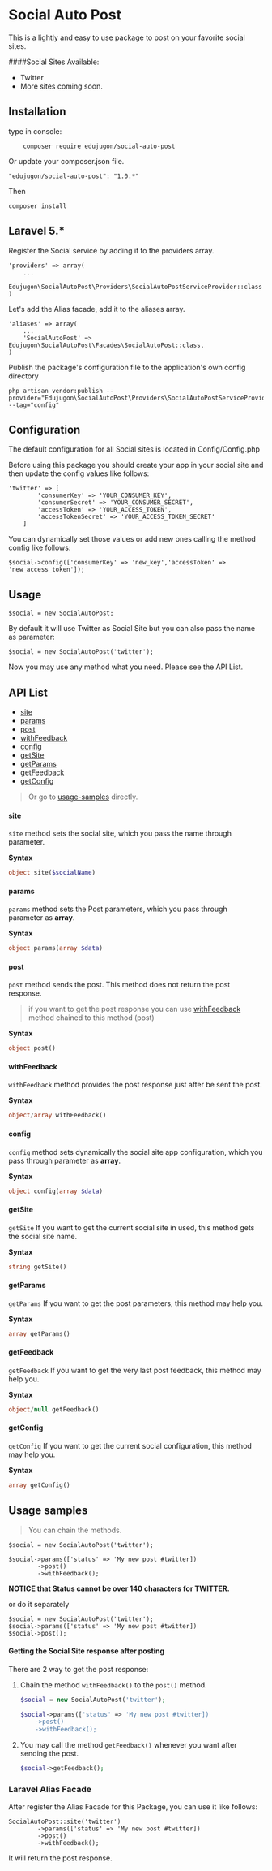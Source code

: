 # Social Auto Post

This is a lightly and easy to use package to post on your favorite social sites.

####Social Sites Available:

* Twitter
* More sites coming soon.

## Installation

type in console:

        composer require edujugon/social-auto-post


Or update your composer.json file.

    "edujugon/social-auto-post": "1.0.*"

Then

    composer install

## Laravel 5.*

Register the Social service by adding it to the providers array.

    'providers' => array(
        ...
        Edujugon\SocialAutoPost\Providers\SocialAutoPostServiceProvider::class
    )

Let's add the Alias facade, add it to the aliases array.

    'aliases' => array(
        ...
        'SocialAutoPost' => Edujugon\SocialAutoPost\Facades\SocialAutoPost::class,
    )

Publish the package's configuration file to the application's own config directory

    php artisan vendor:publish --provider="Edujugon\SocialAutoPost\Providers\SocialAutoPostServiceProvider" --tag="config"


## Configuration

The default configuration for all Social sites is located in Config/Config.php

Before using this package you should create your app in your social site and then update the config values like follows:

    'twitter' => [
            'consumerKey' => 'YOUR_CONSUMER_KEY',
            'consumerSecret' => 'YOUR_CONSUMER_SECRET',
            'accessToken' => 'YOUR_ACCESS_TOKEN',
            'accessTokenSecret' => 'YOUR_ACCESS_TOKEN_SECRET'
        ]

You can dynamically set those values or add new ones calling the method config like follows:

    $social->config(['consumerKey' => 'new_key','accessToken' => 'new_access_token']);

## Usage

    $social = new SocialAutoPost;

By default it will use Twitter as Social Site but you can also pass the name as parameter:

    $social = new SocialAutoPost('twitter');

Now you may use any method what you need. Please see the API List.


## API List

- [site](https://github.com/edujugon/SocialAutoPost#site)
- [params](https://github.com/edujugon/SocialAutoPost#params)
- [post](https://github.com/edujugon/SocialAutoPost#post)
- [withFeedback](https://github.com/edujugon/SocialAutoPost#withfeedback)
- [config](https://github.com/edujugon/SocialAutoPost#config)
- [getSite](https://github.com/edujugon/SocialAutoPost#getsite)
- [getParams](https://github.com/edujugon/SocialAutoPost#getparams)
- [getFeedback](https://github.com/edujugon/SocialAutoPost#getfeedback)
- [getConfig](https://github.com/edujugon/SocialAutoPost#getconfig)

> Or go to [usage-samples](https://github.com/edujugon/SocialAutoPost#usage-samples) directly.

#### site

`site` method sets the social site, which you pass the name through parameter.

**Syntax**

```php
object site($socialName)
```

#### params

`params` method sets the Post parameters, which you pass through parameter as **array**.

**Syntax**

```php
object params(array $data)
```

#### post

`post` method sends the post. This method does not return the post response.
>if you want to get the post response you can use [withFeedback](https://github.com/edujugon/SocialAutoPost#withfeedback) method chained to this method (post)

**Syntax**

```php
object post()
```

#### withFeedback

`withFeedback` method provides the post response just after be sent the post.

**Syntax**

```php
object/array withFeedback()
```

#### config

`config` method sets dynamically the social site app configuration, which you pass through parameter as **array**.

**Syntax**

```php
object config(array $data)
```

#### getSite

`getSite` If you want to get the current social site in used, this method gets the social site name.

**Syntax**

```php
string getSite()
```

#### getParams

`getParams` If you want to get the post parameters, this method may help you. 

**Syntax**

```php
array getParams()
```

#### getFeedback

`getFeedback` If you want to get the very last post feedback, this method may help you. 

**Syntax**

```php
object/null getFeedback()
```

#### getConfig

`getConfig` If you want to get the current social configuration, this method may help you. 

**Syntax**

```php
array getConfig()
```

## Usage samples

>You can chain the methods.

    $social = new SocialAutoPost('twitter');
    
    $social->params(['status' => 'My new post #twitter])
            ->post()
            ->withFeedback();

**NOTICE that Status cannot be over 140 characters for TWITTER.**

or do it separately

    $social = new SocialAutoPost('twitter');
    $social->params(['status' => 'My new post #twitter])
    $social->post();



#### Getting the Social Site response after posting

There are 2 way to get the post response:
 
 1) Chain the method `withFeedback()` to the `post()` method.

    ```php
    $social = new SocialAutoPost('twitter');
    
    $social->params(['status' => 'My new post #twitter])
        ->post()
        ->withFeedback();
    ```

 2) You may call the method `getFeedback()` whenever you want after sending the post.

    ```php
    $social->getFeedback();
    ```
    
### Laravel Alias Facade

After register the Alias Facade for this Package, you can use it like follows:

    SocialAutoPost::site('twitter')
            ->params(['status' => 'My new post #twitter])
            ->post()
            ->withFeedback();

It will return the post response.